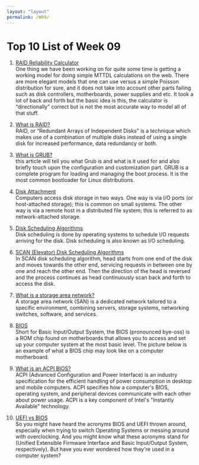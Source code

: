 ```yaml
---
layout: "layout"
permalink: /W09/
---
```


# Top 10 List of Week 09

1. [RAID Reliability Calculator](https://www.servethehome.com/raid-calculator/raid-reliability-calculator-simple-mttdl-model/)<br>
One thing we have been working on for quite some time is getting a working model for doing simple MTTDL calculations on the web.
There are more elegant models that one can use versus a simple Poisson distribution for sure, and it does not take into account other parts failing such as disk controllers, motherboards, power supplies and etc. It took a lot of back and forth but the basic idea is this, the calculator is “directionally” correct but is not the most accurate way to model all of that stuff.

2. [What is RAID?](https://www.geeksforgeeks.org/raid-redundant-arrays-of-independent-disks/)<br>
RAID, or “Redundant Arrays of Independent Disks” is a technique which makes use of a combination of multiple disks instead of using a single disk for increased performance, data redundancy or both.

3. [What is GRUB?](https://itsfoss.com/what-is-grub/)<br>
this article will tell you what Grub is and what is it used for and also briefly touch upon the configuration and customization part.
GRUB is a complete program for loading and managing the boot process. It is the most common bootloader for Linux distributions.

4. [Disk Attachment](http://www.faadooengineers.com/online-study/post/cse/operating-system/275/disk-attachment)<br>
Computers access disk storage in two ways. One way is via I/O ports (or host-attached storage); this is common on small systems. The other way is via a remote host in a distributed file system; this is referred to as network-attached storage.

5. [Disk Scheduling Algorithms](https://www.geeksforgeeks.org/disk-scheduling-algorithms/)<br>
Disk scheduling is done by operating systems to schedule I/O requests arriving for the disk. Disk scheduling is also known as I/O scheduling.

6. [SCAN (Elevator) Disk Scheduling Algorithms](https://www.geeksforgeeks.org/scan-elevator-disk-scheduling-algorithms/)<br>
In SCAN disk scheduling algorithm, head starts from one end of the disk and moves towards the other end, servicing requests in between one by one and reach the other end. Then the direction of the head is reversed and the process continues as head continuously scan back and forth to access the disk. 

7. [What is a storage area network?](https://www.ibm.com/topics/storage-area-network)<br>
A storage area network (SAN) is a dedicated network tailored to a specific environment, combining servers, storage systems, networking switches, software, and services.

8. [BIOS](https://www.computerhope.com/jargon/b/bios.htm)<br>
Short for Basic Input/Output System, the BIOS (pronounced bye-oss) is a ROM chip found on motherboards that allows you to access and set up your computer system at the most basic level. The picture below is an example of what a BIOS chip may look like on a computer motherboard.

9. [What is an ACPI BIOS?](https://zebratechnologies.force.com/s/article/What-is-ACPI?language=en_US)<br>
ACPI (Advanced Configuration and Power Interface) is an industry specification for the efficient handling of power consumption in desktop and mobile computers. ACPI specifies how a computer's BIOS, operating system, and peripheral devices communicate with each other about power usage. ACPI is a key component of Intel's "Instantly Available" technology.

10. [UEFI vs BIOS](https://www.freecodecamp.org/news/uefi-vs-bios/)<br>
So you might have heard the acronyms BIOS and UEFI thrown around, especially when trying to switch Operating Systems or messing around with overclocking.
And you might know what these acronyms stand for (Unified Extensible Firmware Interface and Basic Input/Output System, respectively). But have you ever wondered how they're used in a computer system?
